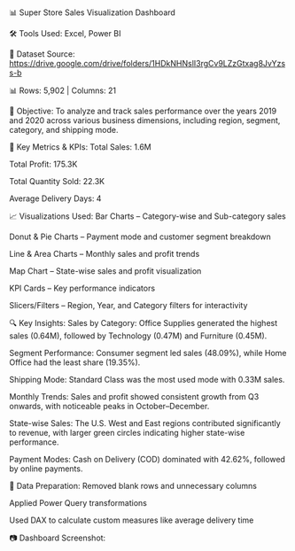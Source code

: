 📊 Super Store Sales Visualization Dashboard

🛠 Tools Used: Excel, Power BI

📁 Dataset Source: https://drive.google.com/drive/folders/1HDkNHNslI3rgCv9LZzGtxag8JvYzss-b

📊 Rows: 5,902 | Columns: 21

🎯 Objective:
To analyze and track sales performance over the years 2019 and 2020 across various business dimensions, including region, segment, category, and shipping mode.

📌 Key Metrics & KPIs:
Total Sales: 1.6M

Total Profit: 175.3K

Total Quantity Sold: 22.3K

Average Delivery Days: 4

📈 Visualizations Used:
Bar Charts – Category-wise and Sub-category sales

Donut & Pie Charts – Payment mode and customer segment breakdown

Line & Area Charts – Monthly sales and profit trends

Map Chart – State-wise sales and profit visualization

KPI Cards – Key performance indicators

Slicers/Filters – Region, Year, and Category filters for interactivity

🔍 Key Insights:
Sales by Category: Office Supplies generated the highest sales (0.64M), followed by Technology (0.47M) and Furniture (0.45M).

Segment Performance: Consumer segment led sales (48.09%), while Home Office had the least share (19.35%).

Shipping Mode: Standard Class was the most used mode with 0.33M sales.

Monthly Trends: Sales and profit showed consistent growth from Q3 onwards, with noticeable peaks in October–December.

State-wise Sales: The U.S. West and East regions contributed significantly to revenue, with larger green circles indicating higher state-wise performance.

Payment Modes: Cash on Delivery (COD) dominated with 42.62%, followed by online payments.

🧼 Data Preparation:
Removed blank rows and unnecessary columns

Applied Power Query transformations

Used DAX to calculate custom measures like average delivery time

📷 Dashboard Screenshot:



